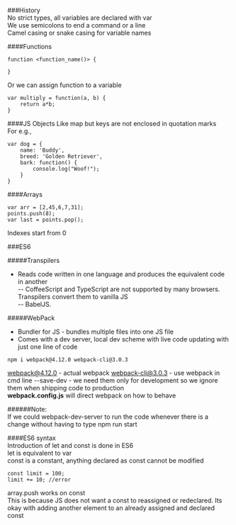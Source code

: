 ###History  
No strict types, all variables are declared with var  
We use semicolons to end a command or a line  
Camel casing or snake casing for variable names

####Functions
```
function <function_name()> {

}  
```  
Or we can assign function to a variable

```
var multiply = function(a, b) {  
    return a*b;  
}  
```  

####JS Objects
Like map but keys are not enclosed in quotation marks  
For e.g.,  
```  
var dog = {  
    name: 'Buddy',
    breed: 'Golden Retriever',
    bark: function() {
        console.log("Woof!");
    }
}  
```

####Arrays  
```  
var arr = [2,45,6,7,31];
points.push(8);  
var last = points.pop();  
```  
Indexes start from 0


###ES6

#####Transpilers
- Reads code written in one language and produces the equivalent code in another  
    -- CoffeeScript and TypeScript are not supported by many browsers. Transpilers convert them to vanilla JS  
    -- BabelJS.


#####WebPack
- Bundler for JS - bundles multiple files into one JS file  
- Comes with a dev server, local dev scheme with live code updating with just one line of code  

```  
npm i webpack@4.12.0 webpack-cli@3.0.3  
```

webpack@4.12.0 - actual webpack
webpack-cli@3.0.3 - use webpack in cmd line
--save-dev - we need them only for development so we ignore them when shipping code to production  
**webpack.config.js** will direct webpack on how to behave  

######Note:  
If we could webpack-dev-server to run the code whenever there is a change without having to type npm run start

####ES6 syntax  
Introduction of let and const is done in ES6  
let is equivalent to var  
const is a constant, anything declared as const cannot be modified  
``` 
const limit = 100;  
limit += 10; //error
```
array.push works on const  
This is because JS does not want a const to reassigned or redeclared. Its okay with adding another element to an already assigned and declared const  


